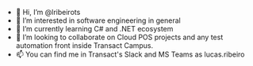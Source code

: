 - 👋 Hi, I’m @lribeirots
- 👀 I’m interested in software engineering in general
- 🌱 I’m currently learning C# and .NET ecosystem
- 💞️ I’m looking to collaborate on Cloud POS projects and any test automation front inside Transact Campus.
- 📫 You can find me in Transact's Slack and MS Teams as lucas.ribeiro

<!---
lribeirots/lribeirots is a ✨ special ✨ repository because its `README.md` (this file) appears on your GitHub profile.
You can click the Preview link to take a look at your changes.
--->
